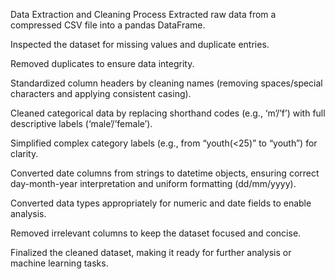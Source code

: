 Data Extraction and Cleaning Process
Extracted raw data from a compressed CSV file into a pandas DataFrame.

Inspected the dataset for missing values and duplicate entries.

Removed duplicates to ensure data integrity.

Standardized column headers by cleaning names (removing spaces/special characters and applying consistent casing).

Cleaned categorical data by replacing shorthand codes (e.g., ‘m’/’f’) with full descriptive labels (‘male’/’female’).

Simplified complex category labels (e.g., from “youth(<25)” to “youth”) for clarity.

Converted date columns from strings to datetime objects, ensuring correct day-month-year interpretation and uniform formatting (dd/mm/yyyy).

Converted data types appropriately for numeric and date fields to enable analysis.

Removed irrelevant columns to keep the dataset focused and concise.

Finalized the cleaned dataset, making it ready for further analysis or machine learning tasks.
